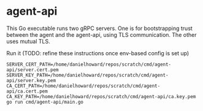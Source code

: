 # agent-api

This Go executable runs two gRPC servers. One is for bootstrapping trust between the agent and the agent-api, using TLS communication. The other uses mutual TLS.

Run it (TODO: refine these instructions once env-based config is set up)

```
SERVER_CERT_PATH=/home/danielhoward/repos/scratch/cmd/agent-api/server.cert.pem SERVER_KEY_PATH=/home/danielhoward/repos/scratch/cmd/agent-api/server.key.pem CA_CERT_PATH=/home/danielhoward/repos/scratch/cmd/agent-api/ca.cert.pem CA_KEY_PATH=/home/danielhoward/repos/scratch/cmd/agent-api/ca.key.pem go run cmd/agent-api/main.go
```